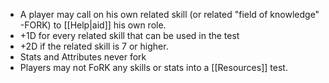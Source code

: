 - A player may call on his own related skill (or related "field of knowledge" -FORK) to [[Help|aid]] his own role.
- +1D for every related skill that can be used in the test
- +2D if the related skill is 7 or higher.
- Stats and Attributes never fork
- Players may not FoRK any skills or stats into a [[Resources]] test. 